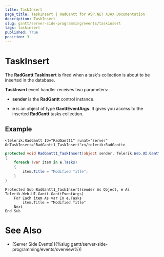 ```yaml
---
title: TaskInsert
page_title: TaskInsert | RadGantt for ASP.NET AJAX Documentation
description: TaskInsert
slug: gantt/server-side-programming/events/taskinsert
tags: taskinsert
published: True
position: 3
---
```


# TaskInsert


The **RadGantt TaskInsert** is fired when a task's collection is about to be inserted in the database.

**TaskInsert** event handler receives two parameters:

* **sender** is the **RadGantt** control instance.

* **e** is an object of type **GanttEventArgs**. It gives you access to the inserted **RadGantt** tasks collection.

## Example

````ASPNET
<telerik:RadGantt ID="RadGantt1" runat="server" OnTaskInsert="RadGantt1_TaskInsert"></telerik:RadGantt>
````

````C#
protected void RadGantt1_TaskInsert(object sender, Telerik.Web.UI.Gantt.GanttEventArgs e)
{
    foreach (var item in e.Tasks)
    {
        item.Title = "Modified Title";
    }
}
````
````VB.NET
Protected Sub RadGantt1_TaskInsert(sender As Object, e As Telerik.Web.UI.Gantt.GanttEventArgs)
    For Each item As var In e.Tasks
        item.Title = "Modified Title"
    Next
End Sub
````


# See Also

 * [Server Side Events]({%slug gantt/server-side-programming/events/overview%})
